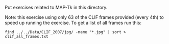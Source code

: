 Put exercises related to MAP-Tk in this directory.


Note: this exercise using only 63 of the CLIF frames provided (every 4th)
to speed up running the exercise.  To get a list of all frames run this:

    find ../../Data/CLIF_2007/jpg/ -name "*.jpg" | sort > clif_all_frames.txt
